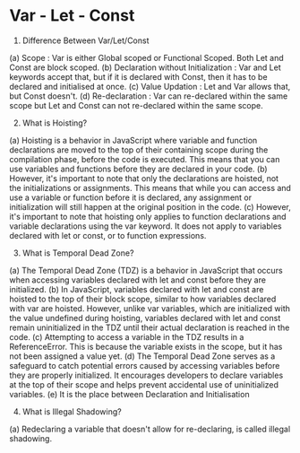 # Var - Let - Const

1. Difference Between Var/Let/Const

(a) Scope : Var is either Global scoped or Functional Scoped. Both Let and Const are block scoped.
(b) Declaration without Initialization : Var and Let keywords accept that, but if it is declared with Const, then it has to be declared and initialised at once.
(c) Value Updation : Let and Var allows that, but Const doesn't.
(d) Re-declaration : Var can re-declared within the same scope but Let and Const can not re-declared within the same scope.

2. What is Hoisting?

(a) Hoisting is a behavior in JavaScript where variable and function declarations are moved to the top of their containing scope during the compilation phase, before the code is executed. This means that you can use variables and functions before they are declared in your code.
(b) However, it's important to note that only the declarations are hoisted, not the initializations or assignments. This means that while you can access and use a variable or function before it is declared, any assignment or initialization will still happen at the original position in the code.
(c) However, it's important to note that hoisting only applies to function declarations and variable declarations using the var keyword. It does not apply to variables declared with let or const, or to function expressions.

3. What is Temporal Dead Zone?

(a) The Temporal Dead Zone (TDZ) is a behavior in JavaScript that occurs when accessing variables declared with let and const before they are initialized.
(b) In JavaScript, variables declared with let and const are hoisted to the top of their block scope, similar to how variables declared with var are hoisted. However, unlike var variables, which are initialized with the value undefined during hoisting, variables declared with let and const remain uninitialized in the TDZ until their actual declaration is reached in the code.
(c) Attempting to access a variable in the TDZ results in a ReferenceError. This is because the variable exists in the scope, but it has not been assigned a value yet.
(d) The Temporal Dead Zone serves as a safeguard to catch potential errors caused by accessing variables before they are properly initialized. It encourages developers to declare variables at the top of their scope and helps prevent accidental use of uninitialized variables.
(e) It is the place between Declaration and Initialisation

4. What is Illegal Shadowing?

(a) Redeclaring a variable that doesn't allow for re-declaring, is called illegal shadowing. 